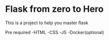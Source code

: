 # Flask from zero to Hero
This is a project to help you master flask 

Pre required 
 -HTML
 -CSS
 -JS
 -Docker(optional)
